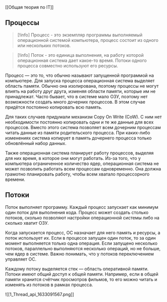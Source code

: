 [[Общая теория по IT]]


## Процессы
>[!info]
>Процесс - это экземпляр программы выполняемый операционной системой компьютера, процесс состоит из одного или нескольких потоков.

>[!info]
>Поток - это единица выполнения, на работу которой операционная система дает какое-то время. Потоки одного процесса совместно используют его ресурсы.

Процесс — это то, что обычно называют запущенной программой на компьютере. Для запуска процесса операционная система выделяет область памяти. Обычно она изолирована, поэтому процессы не могут влиять на работу друг друга, изменяя области памяти, которые им не принадлежат. Часто бывает, что в системе мало ОЗУ, поэтому нет возможности создать много дочерних процессов. В этом случае придётся постоянно копировать всю память.

Для таких случаев придумали механизм Copy On Write (CoW). С ним нет необходимости постоянно копировать одни и те же данные для всех процессов. Вместо этого система позволяет всем дочерним процессам читать данные из памяти родительского процесса. При каких-либо изменениях система копирует в память дочернего процесса только обновлённый набор данных.

Также операционная система планирует работу процессов, выделяя для них время, в которое они могут работать. Из-за того, что у компьютера ограниченное количество ядер, операционная система не может позволить работать всем процессам одновременно. Она должна грамотно планировать работу, чтобы всем хватало процессорного времени.

## Потоки

Поток выполняет программу. Каждый процесс запускает как минимум один поток для выполнения кода. Процесс может создать столько потоков, сколько позволяют настройки операционной системы либо на сколько хватит ОЗУ.

Когда запускается процесс, ОС назначает для него память и ресурсы, а поток использует их. Если в процессе запущен один поток, то за один момент выполняется только одна операция. Если запущено несколько потоков, параллельно выполняются несколько операций, но не больше, чем ядер в системе. Важно понимать, что у потоков переключением управляет ОС.

Каждому потоку выделяется стек — область оперативной памяти. Потоки имеют общий доступ к общей памяти. Например, если в общей памяти хранится счётчик просмотров фильмов, то его можно читать и изменять из потоков в рамках процесса.

![[1_Thread_api_1633091567.png]]